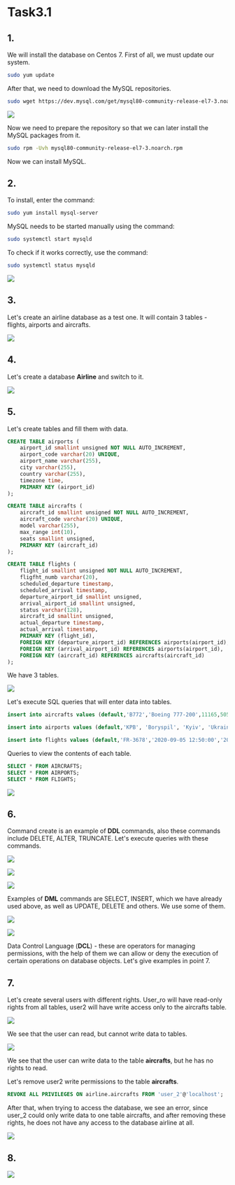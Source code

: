 ﻿
# Task3.1

## 1.
We will install the database on Centos 7. First of all, we must update our system.
```bash
sudo yum update
```
After that, we need to download the MySQL repositories.

```bash
sudo wget https://dev.mysql.com/get/mysql80-community-release-el7-3.noarch.rpm
```

![](images/Screenshot_1.png)

Now we need to prepare the repository so that we can later install the MySQL packages from it.

```bash
sudo rpm -Uvh mysql80-community-release-el7-3.noarch.rpm
```

Now we can install MySQL.

## 2.

To install, enter the command:

```bash
sudo yum install mysql-server
```

MySQL needs to be started manually using the command:
```bash
sudo systemctl start mysqld
```

To check if it works correctly, use the command:
```bash
sudo systemctl status mysqld
```
![](images/Screenshot_2.png)

## 3.
Let's create an airline database as a test one. It will contain 3 tables - flights, airports and aircrafts.

![](images/Screenshot_3.png)

## 4.

Let's create a database **Airline** and switch to it.

![](images/Screenshot_4.png)

## 5.

Let's create tables and fill them with data.

```sql
CREATE TABLE airports (
    airport_id smallint unsigned NOT NULL AUTO_INCREMENT,
    airport_code varchar(20) UNIQUE,
    airport_name varchar(255),
    city varchar(255),
    country varchar(255),
    timezone time,
    PRIMARY KEY (airport_id)
);

CREATE TABLE aircrafts (
    aircraft_id smallint unsigned NOT NULL AUTO_INCREMENT,
    aircraft_code varchar(20) UNIQUE,
    model varchar(255),
    max_range int(10),
    seats smallint unsigned,
    PRIMARY KEY (aircraft_id)
);

CREATE TABLE flights (
    flight_id smallint unsigned NOT NULL AUTO_INCREMENT,
    fligfht_numb varchar(20),
    scheduled_departure timestamp,
    scheduled_arrival timestamp,
    departure_airport_id smallint unsigned,
    arrival_airport_id smallint unsigned,
    status varchar(128),
    aircraft_id smallint unsigned,
    actual_departure timestamp,
    actual_arrival timestamp,
    PRIMARY KEY (flight_id),
    FOREIGN KEY (departure_airport_id) REFERENCES airports(airport_id),
    FOREIGN KEY (arrival_airport_id) REFERENCES airports(airport_id),
    FOREIGN KEY (aircraft_id) REFERENCES aircrafts(aircraft_id)
);
```
We have 3 tables.

![](images/Screenshot_5.png)

Let's execute SQL queries that will enter data into tables.

```sql
insert into aircrafts values (default,'B772','Boeing 777-200',11165,505), (default,'B77W','Boeing 777-300ER',17500,550), (default,'320','Airbus A320',5700,150);

insert into airports values (default,'KPB', 'Boryspil',	'Kyiv',	'Ukraine', '03:00:00'), (default,'IEV', 'Sikorsky Airport','Kyiv',	'Ukraine', '03:00:00'), (default,'LHR', 'London Heathrow Airport',	'London',	'United Kingdom', '00:00:00'), (default,'ROV', 'Platov',	'Rostov on Don','Russia', '03:00:00'), (default,'FCO', 'Aeroporti di Roma','Rome','Italy', '02:00:00');

insert into flights values (default,'FR-3678','2020-09-05 12:50:00','2020-09-05 14:20:00',1,3,'Boarding',1,'2020-09-05 13:10:00','2020-09-05 14:40:00'), (default,'FR-2818','2020-09-04 15:50:00','2020-09-04 19:20:00',5,3,'Check-in',3,'2020-09-04 15:50:00','2020-09-04 19:20:00'), (default,'RG-5483','2020-09-02 11:50:00','2020-09-02 13:50:00',2,4,'Take-Of',2,'2020-09-02 11:55:00','2020-09-02 14:10:00');
```

Queries to view the contents of each table.

```sql
SELECT * FROM AIRCRAFTS;
SELECT * FROM AIRPORTS;
SELECT * FROM FLIGHTS;
```
![](images/Screenshot_6.png)

## 6.

 Сommand create is an example of **DDL** commands, also these commands include DELETE, ALTER, TRUNCATE. Let's execute queries with these commands.

![](images/Screenshot_7.png)

![](images/Screenshot_8.png)

![](images/Screenshot_9.png)

Examples of **DML** commands are SELECT, INSERT, which we have already used above, as well as UPDATE, DELETE and others. We use some of them.

![](images/Screenshot_10.png)

![](images/Screenshot_11.png)

Data Control Language (**DCL**) - these are operators for managing permissions, with the help of them we can allow or deny the execution of certain operations on database objects. Let's give examples in point 7.

## 7.

Let's create several users with different rights. User_ro will have read-only rights from all tables, user2 will have write access only to the aircrafts table.

![](images/Screenshot_12.png)

We see that the user can read, but cannot write data to tables.

![](images/Screenshot_13.png)

We see that the user can write data to the table **aircrafts**, but he has no rights to read.

Let's remove user2 write permissions to the table **aircrafts**.

```sql
REVOKE ALL PRIVILEGES ON airline.aircrafts FROM 'user_2'@'localhost';
```

After that, when trying to access the database, we see an error, since user_2 could only write data to one table aircrafts, and after removing these rights, he does not have any access to the database airline at all.

![](images/Screenshot_14.png)

## 8.

![](images/Screenshot_15.png) 
